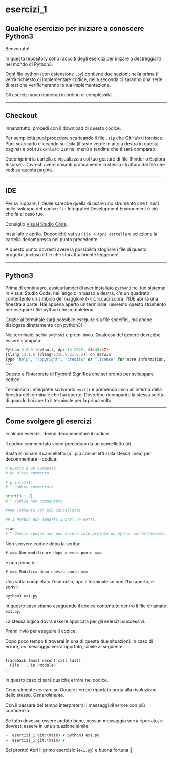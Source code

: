 # esercizi_1
## Qualche esercizio per iniziare a conoscere Python3

Benvenuto!

In questa repository sono raccolti degli esercizi per inizare a destreggiarti nel mondo di Python3.

Ogni file python (con estensione `.py`) contiene due sezioni: nella prima ti verr&agrave; richiesto di implementare codice, nella seconda ci saranno una serie di test che verificheranno la tua implementazione.

Gli esercizi sono numerati in ordine di complessit&agrave;.

---

## Checkout

Innanzitutto, procedi con il download di questo codice.

Per semplicit&agrave; puoi procedere scaricando il file `.zip` che GitHub ti fornisce. Puoi scaricarlo cliccando su `Code` (il tasto verde in alto a destra in questa pagina) e poi su `Download ZIP` nel men&ugrave; a tendina che ti sar&agrave;  comparso.

Decomprimi la cartella e visualizzala col tuo gestore di file (Finder o Esplora Risorse). Dovresti avere davanti praticamente la stessa struttura dei file che vedi su questa pagina.

---
## IDE

Per sviluppare, l'ideale sarebbe quella di usare uno strumento che ti aiuti nello sviluppo del codice. Un Integrated Development Environment &egrave; ci&ograve; che fa al caso tuo.

Consiglio [Visual Studio Code](https://code.visualstudio.com/download).

Installalo e aprilo. Dopodich&egrave; vai su `File` -> `Apri cartella` e seleziona la cartella decompressa nel punto precedente.

A questo punto dovresti avere la possibilit&agrave; sfogliare i file di questo progetto, incluso il file che stai attualmente leggendo!

---
## Python3

Prima di continuare, assicuriamoci di aver installato `python3` nel tuo sistema: In Visual Studio Code, nell'angolo in basso a destra, c'&egrave; un quadrato contentente un simbolo del maggiore (`>`): Cliccaci sopra: l'IDE aprir&agrave; una finestra a parte: Hai appena aperto un terminale: useremo questo strumento per eseguire i file python che completerai.

Grazie al terminale sar&agrave; possibile eseguire sia file specifici, ma anche dialogare direttamente con python3!

Nel terminale, scrivi `python3` e premi invio. Qualcosa del genere dovrebbe essere stampata:

```python
Python 3.8.9 (default, Apr 13 2022, 08:48:07) 
[Clang 13.1.6 (clang-1316.0.21.2.5)] on darwin
Type "help", "copyright", "credits" or "license" for more information.
>>> 
```

Questo &egrave; l'interprete di Python! Significa che sei pronto per sviluppare codice!

Terminamo l'interprete scrivendo `exit()` e premendo invio all'interno della finestra del terminale che hai aperto. Dovrebbe ricomparire la stessa scritta di quando hai aperto il terminale per la prima volta.

---
## Come svolgere gli esercizi

In alcuni esercizi, dovrai decommentare il codice.

Il codice commentato viene preceduto da un cancelletto (`#`).

Basta eliminare il cancelletto (o i pi&ugrave; cancelletti sulla stessa linea) per decommentare il codice.

```python
# Questo è un commento
# Un altro commento

# print(1+1)
# ^ Codice commentato

print(3 + 2)
# ^ Codice non commentato

#### Commento con più cancelletti

## A Python non importa quanti ne metti...

ciao
# ^ Questo codice non può essere interpretato da python correttamente.

```

Non scrivere codice dopo la scritta:
```python3
# === Non modificare dopo questo punto ===
```
e non prima di:
```python3
# === Modifica dopo questo punto ===
```


Una volta completato l'esercizio, apri il terminale se non l'hai aperto, e scrivi:

```bash
python3 ex1.py
```



In questo caso stiamo eseguendo il codice contentuto dentro il file chiamato `ex1.py`.

La stessa logica dovrà essere applicata per gli esercizi successivi.

Premi invio per eseguire il codice.

Dopo poco tempo ti troverai in una di queste due situazioni: In caso di errore, un messaggio verrà riportato, simile al seguente:

```bash

Traceback (most recent call last):
  File ... in <module>
...
```

In questo caso ci sarà qualche errore nel codice.

Generalmente cercare su Google l'errore riportato porta alla risoluzione dello stesso. *Generalmente*.

Con il passare del tempo interpreterai i messaggi di errore con più confidenza.

Se tutto dovesse essere andato bene, nessun messaggio verrà riportato, e dovresti essere in una situazione simile:
```bash
➜  esercizi_1 git:(main) ✗ python3 ex1.py 
➜  esercizi_1 git:(main) ✗ 
```


Sei pronto! Apri il primo esercizio (`ex1.py`) e buona fortuna 🚀